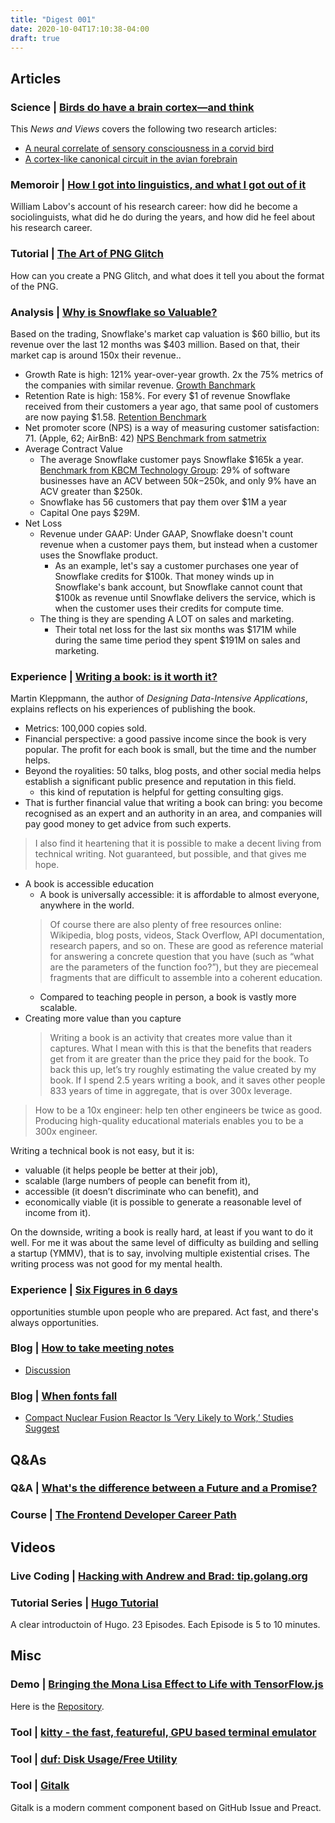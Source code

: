 ```yaml
---
title: "Digest 001"
date: 2020-10-04T17:10:38-04:00
draft: true
---
```


## Articles

### Science | [Birds do have a brain cortex—and think](https://science.sciencemag.org/content/369/6511/1567)

This *News and Views* covers the following two research articles:

- [A neural correlate of sensory consciousness in a corvid bird](https://science.sciencemag.org/content/369/6511/1626)
- [A cortex-like canonical circuit in the avian forebrain](https://science.sciencemag.org/content/369/6511/eabc5534)


### Memoroir | [How I got into linguistics, and what I got out of it](https://www.ling.upenn.edu/~wlabov/HowIgot.html)

William Labov's account of his research career: how did he become a sociolinguists, what did he do during the years, and how did he feel about his research career.

### Tutorial | [The Art of PNG Glitch](https://ucnv.github.io/pnglitch/)

How can you create a PNG Glitch, and what does it tell you about the format of the PNG.

### Analysis | [Why is Snowflake so Valuable?](https://www.freshpaint.io/blog/why-is-snowflake-so-valuable?utm_source=hackernewsletter&utm_medium=email&utm_term=startup_news)

Based on the trading, Snowflake's market cap valuation is $60 billio, but its revenue over the last 12 months was $403 million. Based on that, their market cap is around 150x their revenue..

  - Growth Rate is high: 121% year-over-year growth. 2x the 75% metrics of the companies with similar revenue. [Growth Banchmark](https://techcrunch.com/2013/08/24/how-fast-should-you-be-growing/)
  - Retention Rate is high: 158%. For every $1 of revenue Snowflake received from their customers a year ago, that same pool of customers are now paying $1.58. [Retention Benchmark](https://www.lennyrachitsky.com/p/what-is-good-retention-issue-29)
  - Net promoter score (NPS) is a way of measuring customer satisfaction: 71. (Apple, 62; AirBnB: 42) [NPS Benchmark from satmetrix](https://www.satmetrix.com/infographic/2020-us-consumer-benchmarks/)
  - Average Contract Value
    - The average Snowflake customer pays Snowflake $165k a year. [Benchmark from  KBCM Technology Group](https://dskok-wpengine.netdna-ssl.com/wp-content/uploads/2020/08/2020-KBCM-SaaS-Survey.pdf): 29% of software businesses have an ACV between $50k-$250k, and only 9% have an ACV greater than $250k.
    - Snowflake has 56 customers that pay them over $1M a year
    - Capital One pays $29M.
  - Net Loss
    - Revenue under GAAP: Under GAAP, Snowflake doesn't count revenue when a customer pays them, but instead when a customer uses the Snowflake product.
      - As an example, let's say a customer purchases one year of Snowflake credits for $100k. That money winds up in Snowflake's bank account, but Snowflake cannot count that $100k as revenue until Snowflake delivers the service, which is when the customer uses their credits for compute time.
    - The thing is they are spending A LOT on sales and marketing.
      - Their total net loss for the last six months was $171M while during the same time period they spent $191M on sales and marketing.


### Experience | [Writing a book: is it worth it?](https://martin.kleppmann.com/2020/09/29/is-book-writing-worth-it.html?utm_source=hackernewsletter&utm_medium=email&utm_term=books)

Martin Kleppmann, the author of *Designing Data-Intensive Applications*, explains reflects on his experiences of publishing the book.

  - Metrics: 100,000 copies sold.
  - Financial perspective: a good passive income since the book is very popular. The profit for each book is small, but the time and the number helps.
  - Beyond the royalities: 50 talks, blog posts, and other social media helps establish a significant public presence and reputation in this field.
    - this kind of reputation is helpful for getting consulting gigs.
  - That is further financial value that writing a book can bring: you become recognised as an expert and an authority in an area, and companies will pay good money to get advice from such experts.
  >  I also find it heartening that it is possible to make a decent living from technical writing. Not guaranteed, but possible, and that gives me hope.
  - A book is accessible education
    - A book is universally accessible: it is affordable to almost everyone, anywhere in the world.
    >Of course there are also plenty of free resources online: Wikipedia, blog posts, videos, Stack Overflow, API documentation, research papers, and so on. These are good as reference material for answering a concrete question that you have (such as “what are the parameters of the function foo?”), but they are piecemeal fragments that are difficult to assemble into a coherent education.
    - Compared to teaching people in person, a book is vastly more scalable.
  - Creating more value than you capture
    > Writing a book is an activity that creates more value than it captures. What I mean with this is that the benefits that readers get from it are greater than the price they paid for the book. To back this up, let’s try roughly estimating the value created by my book.
    > If I spend 2.5 years writing a book, and it saves other people 833 years of time in aggregate, that is over 300x leverage.

> How to be a 10x engineer: help ten other engineers be twice as good. Producing high-quality educational materials enables you to be a 300x engineer.

Writing a technical book is not easy, but it is:

- valuable (it helps people be better at their job),
- scalable (large numbers of people can benefit from it),
- accessible (it doesn’t discriminate who can benefit), and
- economically viable (it is possible to generate a reasonable level of income from it).

On the downside, writing a book is really hard, at least if you want to do it well. For me it was about the same level of difficulty as building and selling a startup (YMMV), that is to say, involving multiple existential crises. The writing process was not good for my mental health.


### Experience | [Six Figures in 6 days](https://tr.af/6)

opportunities stumble upon people who are prepared. Act fast, and there's always opportunities.


### Blog | [How to take meeting notes](https://barehands.substack.com/p/how-to-take-meeting-notes)
  - [Discussion](https://news.ycombinator.com/item?id=24547098&utm_term=comment)

### Blog | [When fonts fall](https://www.figma.com/blog/when-fonts-fall/)

* [Compact Nuclear Fusion Reactor Is ‘Very Likely to Work,’ Studies Suggest](https://www.nytimes.com/2020/09/29/climate/nuclear-fusion-reactor.html)

## Q&As

### Q&A | [What's the difference between a Future and a Promise?](https://stackoverflow.com/questions/14541975/whats-the-difference-between-a-future-and-a-promise)

### Course | [The Frontend Developer Career Path](https://scrimba.com/learn/frontend)

## Videos

### Live Coding | [Hacking with Andrew and Brad: tip.golang.org](https://www.youtube.com/watch?v=1rZ-JorHJEY)

### Tutorial Series | [Hugo Tutorial](https://www.youtube.com/playlist?list=PLLAZ4kZ9dFpOnyRlyS-liKL5ReHDcj4G3)

A clear introductoin of Hugo. 23 Episodes. Each Episode is 5 to 10 minutes.

## Misc

### Demo | [Bringing the Mona Lisa Effect to Life with TensorFlow.js](https://blog.tensorflow.org/2020/09/bringing-mona-lisa-effect-to-life-tensorflow-js.html)

Here is the [Repository](https://github.com/emilyxxie/mona_lisa_eyes).

### Tool | [kitty - the fast, featureful, GPU based terminal emulator](https://sw.kovidgoyal.net/kitty/)

### Tool | [duf: Disk Usage/Free Utility](https://github.com/muesli/duf)

### Tool | [Gitalk](https://github.com/gitalk/gitalk#gitalk)

Gitalk is a modern comment component based on GitHub Issue and Preact.

